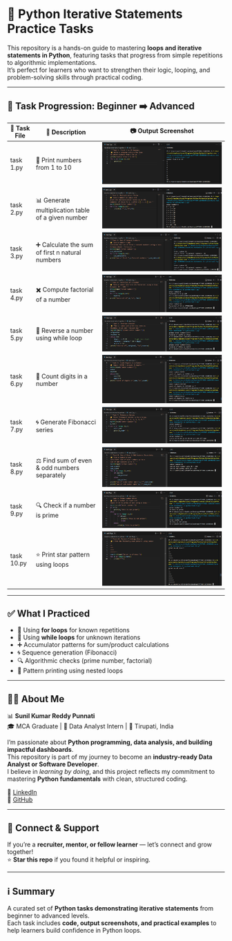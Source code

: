 # 🔁 Python Iterative Statements Practice Tasks  

This repository is a hands-on guide to mastering **loops and iterative statements in Python**, featuring tasks that progress from simple repetitions to algorithmic implementations.  
It’s perfect for learners who want to strengthen their logic, looping, and problem-solving skills through practical coding.

---

## 📂 Task Progression: Beginner ➡️ Advanced  

| 🧪 Task File | 📄 Description | 📷 Output Screenshot |
|-------------|----------------|----------------------|
| task 1.py | 🔢 Print numbers from 1 to 10 | ![Task 1](task%201.png) |
| task 2.py | 📊 Generate multiplication table of a given number | ![Task 2](task%202.png) |
| task 3.py | ➕ Calculate the sum of first n natural numbers | ![Task 3](task%203.png) |
| task 4.py | ✖️ Compute factorial of a number | ![Task 4](task%204.png) |
| task 5.py | 🔄 Reverse a number using while loop | ![Task 5](task%205.png) |
| task 6.py | 🔢 Count digits in a number | ![Task 6](task%206.png) |
| task 7.py | 🌀 Generate Fibonacci series | ![Task 7](task%207.png) |
| task 8.py | ⚖️ Find sum of even & odd numbers separately | ![Task 8](task%208.png) |
| task 9.py | 🔍 Check if a number is prime | ![Task 9](task%209.png) |
| task 10.py | ⭐ Print star pattern using loops | ![Task 10](task%2010.png) |

---

## ✅ What I Practiced  

- 🧠 Using **for loops** for known repetitions  
- 🔁 Using **while loops** for unknown iterations  
- ➕ Accumulator patterns for sum/product calculations  
- 🌀 Sequence generation (Fibonacci)  
- 🔍 Algorithmic checks (prime number, factorial)  
- 🎨 Pattern printing using nested loops  

---

## 👨‍💻 About Me  

📊 **Sunil Kumar Reddy Punnati**  
🎓 MCA Graduate | 💼 Data Analyst Intern | 📍 Tirupati, India  

I’m passionate about **Python programming, data analysis, and building impactful dashboards**.  
This repository is part of my journey to become an **industry-ready Data Analyst or Software Developer**.  
I believe in *learning by doing*, and this project reflects my commitment to mastering **Python fundamentals** with clean, structured coding.  

🔗 [LinkedIn](#)  
🔗 [GitHub](#)  

---

## 🙌 Connect & Support  

If you’re a **recruiter, mentor, or fellow learner** — let’s connect and grow together!  
⭐ **Star this repo** if you found it helpful or inspiring.  

---

## ℹ️ Summary  

A curated set of **Python tasks demonstrating iterative statements** from beginner to advanced levels.  
Each task includes **code, output screenshots, and practical examples** to help learners build confidence in Python loops.  

